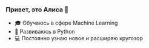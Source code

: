 ### Привет, это Алиса 👋

- 🎓 Обучаюсь в сфере Machine Learning
- 🌱 Развиваюсь в Python
- 💻 Постоянно узнаю новое и расширяю кругозор
